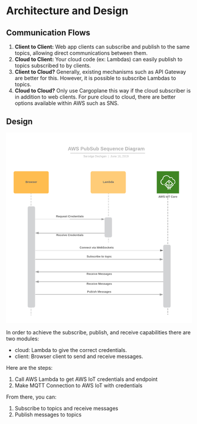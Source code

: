 # Architecture and Design

## Communication Flows

1. **Client to Client:** Web app clients can subscribe and publish to the same topics, allowing direct communications between them.
2. **Cloud to Client:** Your cloud code (ex: Lambdas) can easily publish to topics subscribed to by clients.
3. **Client to Cloud?** Generally, existing mechanisms such as API Gateway are better for this. However, it is possible to subscribe Lambdas to topics.
4. **Cloud to Cloud?** Only use Cargoplane this way if the cloud subscriber is in addition to web clients. For pure cloud to cloud, there are better options available within AWS such as SNS.

## Design

![](sequence-diagram.png)

In order to achieve the subscribe, publish, and receive capabilities there are two modules:

- cloud: Lambda to give the correct credentials.
- client: Browser client to send and receive messages.

Here are the steps:

1. Call AWS Lambda to get AWS IoT credentials and endpoint
2. Make MQTT Connection to AWS IoT with credentials

From there, you can:

1. Subscribe to topics and receive messages
2. Publish messages to topics
